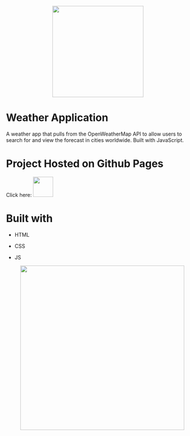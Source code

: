 <p align="center"><img src="https://user-images.githubusercontent.com/93825166/172164616-542486c5-5740-4817-9771-7164decefa53.gif" width="250" height"250"/></p>

# Weather Application
A weather app that pulls from the OpenWeatherMap API to allow users to search for and view the forecast in cities worldwide. Built with JavaScript.

# Project Hosted on Github Pages
<p> Click here:     
<a href="https://openprocessing.org/sketch/1590752">
	<img src="https://user-images.githubusercontent.com/93825166/172168463-0d3eb444-f3c3-4291-bffa-e7c1c65c972c.png" width="55" height"55"/><p/>
</a>
  
# Built with
* HTML
* CSS
* JS
  
  <p align="center"><img src="https://user-images.githubusercontent.com/93825166/172166575-53404d87-3151-4c25-afc9-a2df8175d0ff.gif" width="450" height"250"/></p>


